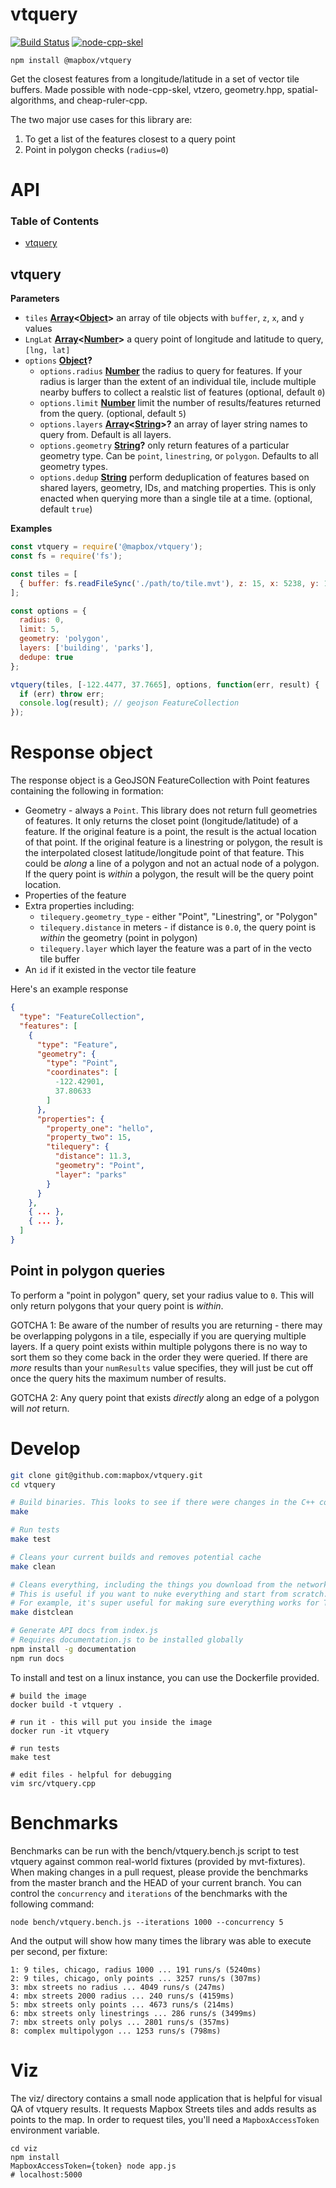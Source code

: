 # vtquery

[![Build Status](https://travis-ci.org/mapbox/vtquery.svg?branch=master)](https://travis-ci.org/mapbox/vtquery)
[![node-cpp-skel](https://mapbox.s3.amazonaws.com/cpp-assets/node-cpp-skel-badge_blue.svg)](https://github.com/mapbox/node-cpp-skel)

    npm install @mapbox/vtquery

Get the closest features from a longitude/latitude in a set of vector tile buffers. Made possible with node-cpp-skel, vtzero, geometry.hpp, spatial-algorithms, and cheap-ruler-cpp.

The two major use cases for this library are:

1.  To get a list of the features closest to a query point
2.  Point in polygon checks (`radius=0`)

# API

<!-- Generated by documentation.js. Update this documentation by updating the source code. -->

### Table of Contents

-   [vtquery](#vtquery)

## vtquery

**Parameters**

-   `tiles` **[Array](https://developer.mozilla.org/docs/Web/JavaScript/Reference/Global_Objects/Array)&lt;[Object](https://developer.mozilla.org/docs/Web/JavaScript/Reference/Global_Objects/Object)>** an array of tile objects with `buffer`, `z`, `x`, and `y` values
-   `LngLat` **[Array](https://developer.mozilla.org/docs/Web/JavaScript/Reference/Global_Objects/Array)&lt;[Number](https://developer.mozilla.org/docs/Web/JavaScript/Reference/Global_Objects/Number)>** a query point of longitude and latitude to query, `[lng, lat]`
-   `options` **[Object](https://developer.mozilla.org/docs/Web/JavaScript/Reference/Global_Objects/Object)?** 
    -   `options.radius` **[Number](https://developer.mozilla.org/docs/Web/JavaScript/Reference/Global_Objects/Number)** the radius to query for features. If your radius is larger than
        the extent of an individual tile, include multiple nearby buffers to collect a realstic list of features (optional, default `0`)
    -   `options.limit` **[Number](https://developer.mozilla.org/docs/Web/JavaScript/Reference/Global_Objects/Number)** limit the number of results/features returned from the query. (optional, default `5`)
    -   `options.layers` **[Array](https://developer.mozilla.org/docs/Web/JavaScript/Reference/Global_Objects/Array)&lt;[String](https://developer.mozilla.org/docs/Web/JavaScript/Reference/Global_Objects/String)>?** an array of layer string names to query from. Default is all layers.
    -   `options.geometry` **[String](https://developer.mozilla.org/docs/Web/JavaScript/Reference/Global_Objects/String)?** only return features of a particular geometry type. Can be `point`, `linestring`, or `polygon`.
        Defaults to all geometry types.
    -   `options.dedup` **[String](https://developer.mozilla.org/docs/Web/JavaScript/Reference/Global_Objects/String)** perform deduplication of features based on shared layers, geometry, IDs, and matching
        properties. This is only enacted when querying more than a single tile at a time. (optional, default `true`)

**Examples**

```javascript
const vtquery = require('@mapbox/vtquery');
const fs = require('fs');

const tiles = [
  { buffer: fs.readFileSync('./path/to/tile.mvt'), z: 15, x: 5238, y: 12666 }
];

const options = {
  radius: 0,
  limit: 5,
  geometry: 'polygon',
  layers: ['building', 'parks'],
  dedupe: true
};

vtquery(tiles, [-122.4477, 37.7665], options, function(err, result) {
  if (err) throw err;
  console.log(result); // geojson FeatureCollection
});
```

# Response object

The response object is a GeoJSON FeatureCollection with Point features containing the following in formation:

-   Geometry - always a `Point`. This library does not return full geometries of features. It only returns the closet point (longitude/latitude) of a feature. If the original feature is a point, the result is the actual location of that point. If the original feature is a linestring or polygon, the result is the interpolated closest latitude/longitude point of that feature. This could be _along_ a line of a polygon and not an actual node of a polygon. If the query point is _within_ a polygon, the result will be the query point location.
-   Properties of the feature
-   Extra properties including:
    -   `tilequery.geometry_type` - either "Point", "Linestring", or "Polygon"
    -   `tilequery.distance` in meters - if distance is `0.0`, the query point is _within_ the geometry (point in polygon)
    -   `tilequery.layer` which layer the feature was a part of in the vecto tile buffer
-   An `id` if it existed in the vector tile feature

Here's an example response

```JSON
{
  "type": "FeatureCollection",
  "features": [
    {
      "type": "Feature",
      "geometry": {
        "type": "Point",
        "coordinates": [
          -122.42901,
          37.80633
        ]
      },
      "properties": {
        "property_one": "hello",
        "property_two": 15,
        "tilequery": {
          "distance": 11.3,
          "geometry": "Point",
          "layer": "parks"
        }
      }
    },
    { ... },
    { ... },
  ]
}
```

## Point in polygon queries

To perform a "point in polygon" query, set your radius value to `0`. This will only return polygons that your query point is _within_.

GOTCHA 1: Be aware of the number of results you are returning - there may be overlapping polygons in a tile, especially if you are querying multiple layers. If a query point exists within multiple polygons there is no way to sort them so they come back in the order they were queried. If there are _more_ results than your `numResults` value specifies, they will just be cut off once the query hits the maximum number of results.

GOTCHA 2: Any query point that exists _directly_ along an edge of a polygon will _not_ return.

# Develop

```bash
git clone git@github.com:mapbox/vtquery.git
cd vtquery

# Build binaries. This looks to see if there were changes in the C++ code. This does not reinstall deps.
make

# Run tests
make test

# Cleans your current builds and removes potential cache
make clean

# Cleans everything, including the things you download from the network in order to compile (ex: npm packages).
# This is useful if you want to nuke everything and start from scratch.
# For example, it's super useful for making sure everything works for Travis, production, someone else's machine, etc
make distclean

# Generate API docs from index.js
# Requires documentation.js to be installed globally
npm install -g documentation
npm run docs
```

To install and test on a linux instance, you can use the Dockerfile provided.

```shell
# build the image
docker build -t vtquery .

# run it - this will put you inside the image
docker run -it vtquery

# run tests
make test

# edit files - helpful for debugging
vim src/vtquery.cpp
```

# Benchmarks

Benchmarks can be run with the bench/vtquery.bench.js script to test vtquery against common real-world fixtures (provided by mvt-fixtures). When making changes in a pull request, please provide the benchmarks from the master branch and the HEAD of your current branch.  You can control the `concurrency` and `iterations` of the benchmarks with the following command:

    node bench/vtquery.bench.js --iterations 1000 --concurrency 5

And the output will show how many times the library was able to execute per second, per fixture:

    1: 9 tiles, chicago, radius 1000 ... 191 runs/s (5240ms)
    2: 9 tiles, chicago, only points ... 3257 runs/s (307ms)
    3: mbx streets no radius ... 4049 runs/s (247ms)
    4: mbx streets 2000 radius ... 240 runs/s (4159ms)
    5: mbx streets only points ... 4673 runs/s (214ms)
    6: mbx streets only linestrings ... 286 runs/s (3499ms)
    7: mbx streets only polys ... 2801 runs/s (357ms)
    8: complex multipolygon ... 1253 runs/s (798ms)

# Viz

The viz/ directory contains a small node application that is helpful for visual QA of vtquery results. It requests Mapbox Streets tiles and adds results as points to the map. In order to request tiles, you'll need a `MapboxAccessToken` environment variable.

```shell
cd viz
npm install
MapboxAccessToken={token} node app.js
# localhost:5000
```
